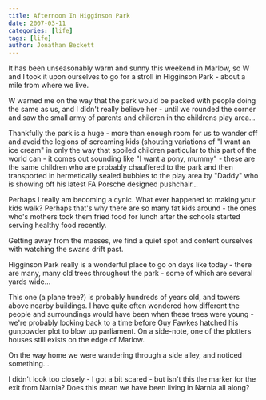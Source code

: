 ```yaml
---
title: Afternoon In Higginson Park
date: 2007-03-11
categories: [life]
tags: [life]
author: Jonathan Beckett
---
```


It has been unseasonably warm and sunny this weekend in Marlow, so W and I took it upon ourselves to go for a stroll in Higginson Park - about a mile from where we live.

W warned me on the way that the park would be packed with people doing the same as us, and I didn't really believe her - until we rounded the corner and saw the small army of parents and children in the childrens play area...

Thankfully the park is a huge - more than enough room for us to wander off and avoid the legions of screaming kids (shouting variations of "I want an ice cream" in only the way that spoiled children particular to this part of the world can - it comes out sounding like "I want a pony, mummy" - these are the same children who are probably chauffered to the park and then transported in hermetically sealed bubbles to the play area by "Daddy" who is showing off his latest FA Porsche designed pushchair...

Perhaps I really am becoming a cynic. What ever happened to making your kids walk? Perhaps that's why there are so many fat kids around - the ones who's mothers took them fried food for lunch after the schools started serving healthy food recently.

Getting away from the masses, we find a quiet spot and content ourselves with watching the swans drift past.

Higginson Park really is a wonderful place to go on days like today - there are many, many old trees throughout the park - some of which are several yards wide...

This one (a plane tree?) is probably hundreds of years old, and towers above nearby buildings. I have quite often wondered how different the people and surroundings would have been when these trees were young - we're probably looking back to a time before Guy Fawkes hatched his gunpowder plot to blow up parliament. On a side-note, one of the plotters houses still exists on the edge of Marlow.

On the way home we were wandering through a side alley, and noticed something...

I didn't look too closely - I got a bit scared - but isn't this the marker for the exit from Narnia? Does this mean we have been living in Narnia all along?